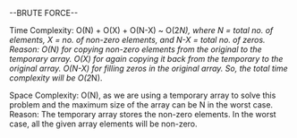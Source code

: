 --BRUTE FORCE--

Time Complexity: O(N) + O(X) + O(N-X) ~ O(2*N), where N = total no. of elements,
X = no. of non-zero elements, and N-X = total no. of zeros.
Reason: O(N) for copying non-zero elements from the original to the temporary array. O(X) for again copying it back from the temporary to the original array. O(N-X) for filling zeros in the original array. So, the total time complexity will be O(2*N).

Space Complexity: O(N), as we are using a temporary array to solve this problem and the maximum size of the array can be N in the worst case.
Reason: The temporary array stores the non-zero elements. In the worst case, all the given array elements will be non-zero.
